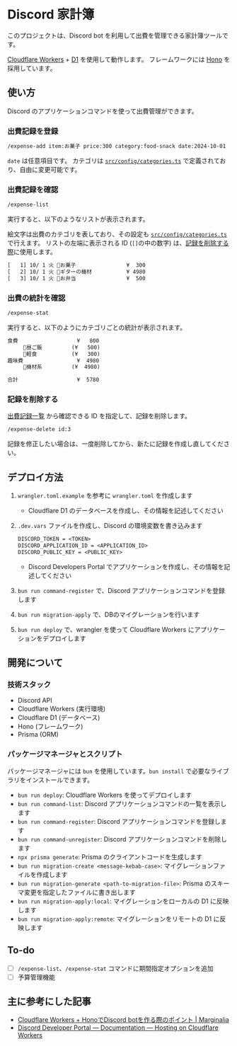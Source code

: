 # Discord 家計簿

このプロジェクトは、Discord bot を利用して出費を管理できる家計簿ツールです。

[Cloudflare Workers](https://www.cloudflare.com/ja-jp/developer-platform/workers/) + [D1](https://www.cloudflare.com/ja-jp/developer-platform/d1/) を使用して動作します。
フレームワークには [Hono](https://hono.dev/) を採用しています。

## 使い方

Discord のアプリケーションコマンドを使って出費管理ができます。

### 出費記録を登録

```txt
/expense-add item:お菓子 price:300 category:food-snack date:2024-10-01
```

`date` は任意項目です。
カテゴリは [`src/config/categories.ts`](./src/config/categories.ts) で定義されており、自由に変更可能です。

### 出費記録を確認

```txt
/expense-list
```

実行すると、以下のようなリストが表示されます。

絵文字は出費のカテゴリを表しており、その設定も [`src/config/categories.ts`](./src/config/categories.ts) で行えます。
リストの左端に表示される ID (`[]`の中の数字) は、[記録を削除する際](#記録を削除する)に使用します。

```txt
[   1] 10/ 1 火 🍿お菓子　　　　　　　　　 ¥  300
[   2] 10/ 1 火 🎸ギターの機材　　　　　　 ¥ 4980
[   3] 10/ 1 火 🍱お弁当　　　　　　　　　 ¥  500
```

### 出費の統計を確認

```txt
/expense-stat
```

実行すると、以下のようにカテゴリごとの統計が表示されます。

```txt
食費　　　　　　　　　　  ¥   800
　　　🍱昼ご飯　　　　　 (¥   500)
　　　🍿軽食　　　　　　 (¥   300)
趣味費　　　　　　　　　  ¥  4980
　　　🎸機材系　　　　　 (¥  4980)

合計　　　　　　　　　　  ¥  5780
```

### 記録を削除する

[出費記録一覧](#出費記録を確認) から確認できる ID を指定して、記録を削除します。

```txt
/expense-delete id:3
```

記録を修正したい場合は、一度削除してから、新たに記録を作成し直してください。

## デプロイ方法

1. `wrangler.toml.example` を参考に `wrangler.toml` を作成します
    - Cloudflare D1 のデータベースを作成し、その情報を記述してください
2. `.dev.vars` ファイルを作成し、Discord の環境変数を書き込みます

    ```txt
    DISCORD_TOKEN = <TOKEN>
    DISCORD_APPLICATION_ID = <APPLICATION_ID>
    DISCORD_PUBLIC_KEY = <PUBLIC_KEY>
    ```

    - Discord Developers Portal でアプリケーションを作成し、その情報を記述してください
3. `bun run command-register` で、Discord アプリケーションコマンドを登録します
4. `bun run migration-apply` で、DBのマイグレーションを行います
5. `bun run deploy` で、wrangler を使って Cloudflare Workers にアプリケーションをデプロイします

## 開発について

### 技術スタック

- Discord API
- Cloudflare Workers (実行環境)
- Cloudflare D1 (データベース)
- Hono (フレームワーク)
- Prisma (ORM)

### パッケージマネージャとスクリプト

パッケージマネージャには `bun` を使用しています。`bun install` で必要なライブラリをインストールできます。

- `bun run deploy`: Cloudflare Workers を使ってデプロイします
- `bun run command-list`: Discord アプリケーションコマンドの一覧を表示します
- `bun run command-register`: Discord アプリケーションコマンドを登録します
- `bun run command-unregister`: Discord アプリケーションコマンドを削除します
- `npx prisma generate`: Prisma のクライアントコードを生成します
- `bun run migration-create <message-kebab-case>`: マイグレーションファイルを作成します
- `bun run migration-generate <path-to-migration-file>`: Prisma のスキーマ変更を指定したファイルに書き出します
- `bun run migration-apply:local`: マイグレーションをローカルの D1 に反映します
- `bun run migration-apply:remote`: マイグレーションをリモートの D1 に反映します

## To-do

- [ ] `/expense-list`、`/expense-stat` コマンドに期間指定オプションを追加
- [ ] 予算管理機能

## 主に参考にした記事

- [Cloudflare Workers + HonoでDiscord botを作る際のポイント | Marginalia](https://blog.lacolaco.net/posts/discord-bot-cfworkers-hono/)
- [Discord Developer Portal — Documentation — Hosting on Cloudflare Workers](https://discord.com/developers/docs/tutorials/hosting-on-cloudflare-workers)
